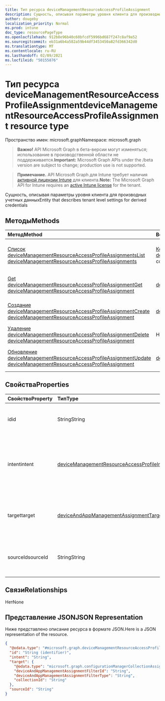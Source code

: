 ```yaml
---
title: Тип ресурса deviceManagementResourceAccessProfileAssignment
description: Сущность, описывая параметры уровня клиента для производных учетных данных
author: dougeby
localization_priority: Normal
ms.prod: intune
doc_type: resourcePageType
ms.openlocfilehash: 912b8e96b40c60bfcdf5996bd687f247c8af9a52
ms.sourcegitcommit: eb31a6b4a582a59b44df3453450a82fd366342d0
ms.translationtype: MT
ms.contentlocale: ru-RU
ms.lasthandoff: 02/09/2021
ms.locfileid: "50155876"
---
```

# <a name="devicemanagementresourceaccessprofileassignment-resource-type"></a><span data-ttu-id="39829-103">Тип ресурса deviceManagementResourceAccessProfileAssignment</span><span class="sxs-lookup"><span data-stu-id="39829-103">deviceManagementResourceAccessProfileAssignment resource type</span></span>

<span data-ttu-id="39829-104">Пространство имен: microsoft.graph</span><span class="sxs-lookup"><span data-stu-id="39829-104">Namespace: microsoft.graph</span></span>

> <span data-ttu-id="39829-105">**Важно!** API Microsoft Graph в бета-версии могут изменяться; использование в производственной области не поддерживается.</span><span class="sxs-lookup"><span data-stu-id="39829-105">**Important:** Microsoft Graph APIs under the /beta version are subject to change; production use is not supported.</span></span>

> <span data-ttu-id="39829-106">**Примечание.** API Microsoft Graph для Intune требует наличия [активной лицензии Intune](https://go.microsoft.com/fwlink/?linkid=839381) для клиента.</span><span class="sxs-lookup"><span data-stu-id="39829-106">**Note:** The Microsoft Graph API for Intune requires an [active Intune license](https://go.microsoft.com/fwlink/?linkid=839381) for the tenant.</span></span>

<span data-ttu-id="39829-107">Сущность, описывая параметры уровня клиента для производных учетных данных</span><span class="sxs-lookup"><span data-stu-id="39829-107">Entity that describes tenant level settings for derived credentials</span></span>

## <a name="methods"></a><span data-ttu-id="39829-108">Методы</span><span class="sxs-lookup"><span data-stu-id="39829-108">Methods</span></span>
|<span data-ttu-id="39829-109">Метод</span><span class="sxs-lookup"><span data-stu-id="39829-109">Method</span></span>|<span data-ttu-id="39829-110">Возвращаемый тип</span><span class="sxs-lookup"><span data-stu-id="39829-110">Return Type</span></span>|<span data-ttu-id="39829-111">Описание</span><span class="sxs-lookup"><span data-stu-id="39829-111">Description</span></span>|
|:---|:---|:---|
|[<span data-ttu-id="39829-112">Список deviceManagementResourceAccessProfileAssignments</span><span class="sxs-lookup"><span data-stu-id="39829-112">List deviceManagementResourceAccessProfileAssignments</span></span>](../api/intune-rapolicy-devicemanagementresourceaccessprofileassignment-list.md)|<span data-ttu-id="39829-113">[Коллекция deviceManagementResourceAccessProfileAssignment](../resources/intune-rapolicy-devicemanagementresourceaccessprofileassignment.md)</span><span class="sxs-lookup"><span data-stu-id="39829-113">[deviceManagementResourceAccessProfileAssignment](../resources/intune-rapolicy-devicemanagementresourceaccessprofileassignment.md) collection</span></span>|<span data-ttu-id="39829-114">Список свойств и связей объектов [deviceManagementResourceAccessProfileAssignment.](../resources/intune-rapolicy-devicemanagementresourceaccessprofileassignment.md)</span><span class="sxs-lookup"><span data-stu-id="39829-114">List properties and relationships of the [deviceManagementResourceAccessProfileAssignment](../resources/intune-rapolicy-devicemanagementresourceaccessprofileassignment.md) objects.</span></span>|
|[<span data-ttu-id="39829-115">Get deviceManagementResourceAccessProfileAssignment</span><span class="sxs-lookup"><span data-stu-id="39829-115">Get deviceManagementResourceAccessProfileAssignment</span></span>](../api/intune-rapolicy-devicemanagementresourceaccessprofileassignment-get.md)|[<span data-ttu-id="39829-116">deviceManagementResourceAccessProfileAssignment</span><span class="sxs-lookup"><span data-stu-id="39829-116">deviceManagementResourceAccessProfileAssignment</span></span>](../resources/intune-rapolicy-devicemanagementresourceaccessprofileassignment.md)|<span data-ttu-id="39829-117">Чтение свойств и связей объекта [deviceManagementResourceAccessProfileAssignment.](../resources/intune-rapolicy-devicemanagementresourceaccessprofileassignment.md)</span><span class="sxs-lookup"><span data-stu-id="39829-117">Read properties and relationships of the [deviceManagementResourceAccessProfileAssignment](../resources/intune-rapolicy-devicemanagementresourceaccessprofileassignment.md) object.</span></span>|
|[<span data-ttu-id="39829-118">Создание deviceManagementResourceAccessProfileAssignment</span><span class="sxs-lookup"><span data-stu-id="39829-118">Create deviceManagementResourceAccessProfileAssignment</span></span>](../api/intune-rapolicy-devicemanagementresourceaccessprofileassignment-create.md)|[<span data-ttu-id="39829-119">deviceManagementResourceAccessProfileAssignment</span><span class="sxs-lookup"><span data-stu-id="39829-119">deviceManagementResourceAccessProfileAssignment</span></span>](../resources/intune-rapolicy-devicemanagementresourceaccessprofileassignment.md)|<span data-ttu-id="39829-120">Создание объекта [deviceManagementResourceAccessProfileAssignment.](../resources/intune-rapolicy-devicemanagementresourceaccessprofileassignment.md)</span><span class="sxs-lookup"><span data-stu-id="39829-120">Create a new [deviceManagementResourceAccessProfileAssignment](../resources/intune-rapolicy-devicemanagementresourceaccessprofileassignment.md) object.</span></span>|
|[<span data-ttu-id="39829-121">Удаление deviceManagementResourceAccessProfileAssignment</span><span class="sxs-lookup"><span data-stu-id="39829-121">Delete deviceManagementResourceAccessProfileAssignment</span></span>](../api/intune-rapolicy-devicemanagementresourceaccessprofileassignment-delete.md)|<span data-ttu-id="39829-122">Нет</span><span class="sxs-lookup"><span data-stu-id="39829-122">None</span></span>|<span data-ttu-id="39829-123">Удаляет [deviceManagementResourceAccessProfileAssignment.](../resources/intune-rapolicy-devicemanagementresourceaccessprofileassignment.md)</span><span class="sxs-lookup"><span data-stu-id="39829-123">Deletes a [deviceManagementResourceAccessProfileAssignment](../resources/intune-rapolicy-devicemanagementresourceaccessprofileassignment.md).</span></span>|
|[<span data-ttu-id="39829-124">Обновление deviceManagementResourceAccessProfileAssignment</span><span class="sxs-lookup"><span data-stu-id="39829-124">Update deviceManagementResourceAccessProfileAssignment</span></span>](../api/intune-rapolicy-devicemanagementresourceaccessprofileassignment-update.md)|[<span data-ttu-id="39829-125">deviceManagementResourceAccessProfileAssignment</span><span class="sxs-lookup"><span data-stu-id="39829-125">deviceManagementResourceAccessProfileAssignment</span></span>](../resources/intune-rapolicy-devicemanagementresourceaccessprofileassignment.md)|<span data-ttu-id="39829-126">Обновление свойств объекта [deviceManagementResourceAccessProfileAssignment.](../resources/intune-rapolicy-devicemanagementresourceaccessprofileassignment.md)</span><span class="sxs-lookup"><span data-stu-id="39829-126">Update the properties of a [deviceManagementResourceAccessProfileAssignment](../resources/intune-rapolicy-devicemanagementresourceaccessprofileassignment.md) object.</span></span>|

## <a name="properties"></a><span data-ttu-id="39829-127">Свойства</span><span class="sxs-lookup"><span data-stu-id="39829-127">Properties</span></span>
|<span data-ttu-id="39829-128">Свойство</span><span class="sxs-lookup"><span data-stu-id="39829-128">Property</span></span>|<span data-ttu-id="39829-129">Тип</span><span class="sxs-lookup"><span data-stu-id="39829-129">Type</span></span>|<span data-ttu-id="39829-130">Описание</span><span class="sxs-lookup"><span data-stu-id="39829-130">Description</span></span>|
|:---|:---|:---|
|<span data-ttu-id="39829-131">id</span><span class="sxs-lookup"><span data-stu-id="39829-131">id</span></span>|<span data-ttu-id="39829-132">String</span><span class="sxs-lookup"><span data-stu-id="39829-132">String</span></span>|<span data-ttu-id="39829-133">Уникальный идентификатор для назначений</span><span class="sxs-lookup"><span data-stu-id="39829-133">Unique identifier for the Assignments</span></span>|
|<span data-ttu-id="39829-134">intent</span><span class="sxs-lookup"><span data-stu-id="39829-134">intent</span></span>|[<span data-ttu-id="39829-135">deviceManagementResourceAccessProfileIntent</span><span class="sxs-lookup"><span data-stu-id="39829-135">deviceManagementResourceAccessProfileIntent</span></span>](../resources/intune-rapolicy-devicemanagementresourceaccessprofileintent.md)|<span data-ttu-id="39829-136">Назначение профиля доступа к ресурсам.</span><span class="sxs-lookup"><span data-stu-id="39829-136">The assignment intent for the resource access profile.</span></span> <span data-ttu-id="39829-137">Возможные значения: `apply`, `remove`.</span><span class="sxs-lookup"><span data-stu-id="39829-137">Possible values are: `apply`, `remove`.</span></span>|
|<span data-ttu-id="39829-138">target</span><span class="sxs-lookup"><span data-stu-id="39829-138">target</span></span>|[<span data-ttu-id="39829-139">deviceAndAppManagementAssignmentTarget</span><span class="sxs-lookup"><span data-stu-id="39829-139">deviceAndAppManagementAssignmentTarget</span></span>](../resources/intune-shared-deviceandappmanagementassignmenttarget.md)|<span data-ttu-id="39829-140">Целевой объект назначения для профиля доступа к ресурсам.</span><span class="sxs-lookup"><span data-stu-id="39829-140">The assignment target for the resource access profile.</span></span>|
|<span data-ttu-id="39829-141">sourceId</span><span class="sxs-lookup"><span data-stu-id="39829-141">sourceId</span></span>|<span data-ttu-id="39829-142">String</span><span class="sxs-lookup"><span data-stu-id="39829-142">String</span></span>|<span data-ttu-id="39829-143">Идентификатор источника назначения.</span><span class="sxs-lookup"><span data-stu-id="39829-143">The identifier of the source of the assignment.</span></span>|

## <a name="relationships"></a><span data-ttu-id="39829-144">Связи</span><span class="sxs-lookup"><span data-stu-id="39829-144">Relationships</span></span>
<span data-ttu-id="39829-145">Нет</span><span class="sxs-lookup"><span data-stu-id="39829-145">None</span></span>

## <a name="json-representation"></a><span data-ttu-id="39829-146">Представление JSON</span><span class="sxs-lookup"><span data-stu-id="39829-146">JSON Representation</span></span>
<span data-ttu-id="39829-147">Ниже представлено описание ресурса в формате JSON.</span><span class="sxs-lookup"><span data-stu-id="39829-147">Here is a JSON representation of the resource.</span></span>
<!-- {
  "blockType": "resource",
  "keyProperty": "id",
  "@odata.type": "microsoft.graph.deviceManagementResourceAccessProfileAssignment"
}
-->
``` json
{
  "@odata.type": "#microsoft.graph.deviceManagementResourceAccessProfileAssignment",
  "id": "String (identifier)",
  "intent": "String",
  "target": {
    "@odata.type": "microsoft.graph.configurationManagerCollectionAssignmentTarget",
    "deviceAndAppManagementAssignmentFilterId": "String",
    "deviceAndAppManagementAssignmentFilterType": "String",
    "collectionId": "String"
  },
  "sourceId": "String"
}
```




